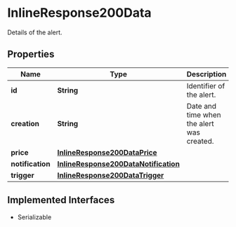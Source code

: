 

# InlineResponse200Data

Details of the alert.

## Properties

Name | Type | Description | Notes
------------ | ------------- | ------------- | -------------
**id** | **String** | Identifier of the alert. |  [optional]
**creation** | **String** | Date and time when the alert was created. |  [optional]
**price** | [**InlineResponse200DataPrice**](InlineResponse200DataPrice.md) |  |  [optional]
**notification** | [**InlineResponse200DataNotification**](InlineResponse200DataNotification.md) |  |  [optional]
**trigger** | [**InlineResponse200DataTrigger**](InlineResponse200DataTrigger.md) |  |  [optional]


## Implemented Interfaces

* Serializable


